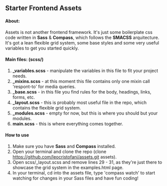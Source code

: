 ## Starter Frontend Assets

#### About:

Assets is not another frontend framework. It's just some boilerplate css code written in **Sass** & **Compass**, which follows the **SMACSS** arquitecture. It's got a lean flexible grid system, some base styles and some very useful variables to get you started quickly.

#### Main files: (scss/)

1. **_variables.scss** - manipulate the variables in this file to fit your project needs.
2. **_mixins.scss** - at this moment this file contains only one mixin call 'respont-to' for media queries.
3. **_base.scss** - in this file you find rules for the body, headings, links, forms, etc.
4. **_layout.scss** - this is probably most useful file in the repo, which contains the flexible grid system.
5. **_modules.scss** - empty for now, but this is where you should but your modules.
6. **main.scss** - this is where everything comes together.

#### How to use

1. Make sure you have **Sass** and **Compass** installed.
2. Open your terminal and clone the repo (clone https://github.com/leocristofani/assets.git assets).
3. Open scss/_layout.scss and remove lines 29 - 31, as they're just there to showcase the grid system in the examples.html page.
4. In your terminal, cd into the assets file, type 'compass watch' to start watching for changes in your Sass files and have fun coding!

